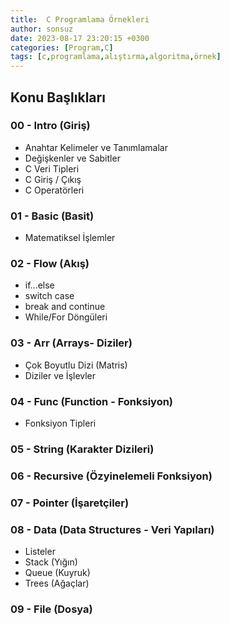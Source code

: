 ```yaml
---
title:  C Programlama Örnekleri
author: sonsuz
date: 2023-08-17 23:20:15 +0300
categories: [Program,C]
tags: [c,programlama,alıştırma,algoritma,örnek]
---
```


## Konu Başlıkları

### 00 - Intro (Giriş)

- Anahtar Kelimeler ve Tanımlamalar
- Değişkenler ve Sabitler
- C Veri Tipleri
- C Giriş / Çıkış
- C Operatörleri

### 01 - Basic (Basit)

- Matematiksel İşlemler

### 02 - Flow (Akış)

- if...else
- switch case
- break and continue
- While/For Döngüleri

### 03 - Arr (Arrays- Diziler)

- Çok Boyutlu Dizi (Matris)
- Diziler ve İşlevler

### 04 - Func (Function - Fonksiyon)

- Fonksiyon Tipleri

### 05 - String (Karakter Dizileri)

### 06 - Recursive (Özyinelemeli Fonksiyon)

### 07 - Pointer (İşaretçiler)

### 08 - Data (Data Structures - Veri Yapıları)

- Listeler
- Stack (Yığın)
- Queue (Kuyruk)
- Trees (Ağaçlar)

### 09 - File (Dosya)
